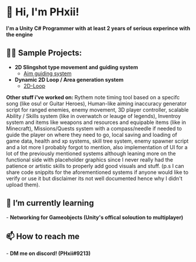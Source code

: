 <h1>👋 Hi, I'm PHxii!</h1> 
<b>I'm a Unity C# Programmer with at least 2 years of serious experince with the engine</b>

<h2>👨‍💻 Sample Projects:</h2> 

- <b>2D Slingshot type movement and guiding system</b>
  - [Aim guiding system](https://github.com/PHxii256/Aim-Guide)
- <b>Dynamic 2D Loop / Area generation system</b>
  - [2D-Loop](https://github.com/PHxii256/2D-Loop)

<b>Other stuff i've worked on: </b> Rythem note timing tool based on a specifc song (like osu! or Guitar Heroes), Human-like aiming inaccuracy generator script for ranged enemies, enemy movement, 3D player controller, scalable Ability / Skills system (like in overwatch or leauge of legends), Inventroy system and items like weapons and resources and equipable items (like in Minecraft), Missions/Quests system with a compass/needle if needed to guide the player on where they need to go, local saving and loading of game data, health and xp systems, skill tree system, enemy spawner script and a lot more I probably forgot to mention, also implementation of UI for a lot of the previously mentioned systems although leaning more on the functional side with placeholder graphics since I never really had the patience or artistic skills to properly add good visuals and stuff. (p.s I can share code snippits for the aforementioned systems if anyone would like to verify or use it but disclaimer its not well documented hence why I didn't upload them).

<h2>🌱 I’m currently learning</h2>
- <b>Networking for Gameobjects (Unity's offical soloution to multiplayer)</b>

<h2>📫 How to reach me</h2>
- <b>DM me on discord! (PHxii#9213)</b>
